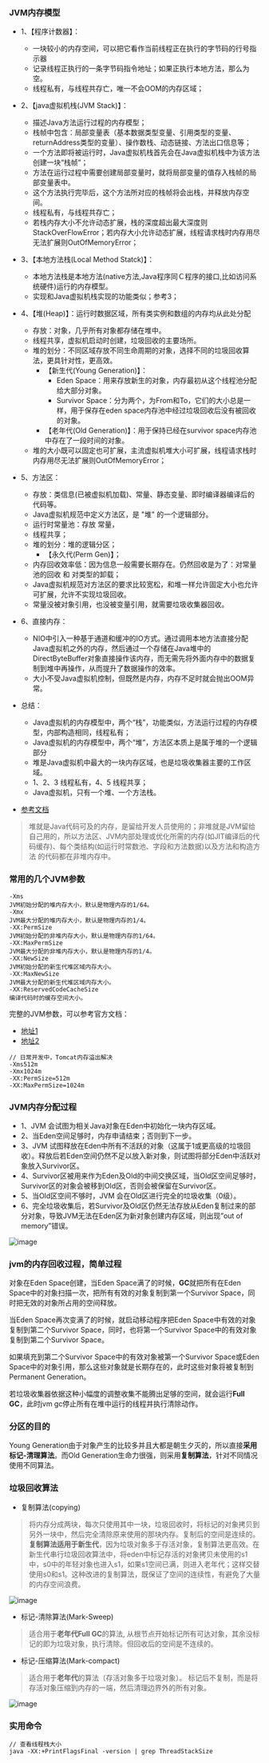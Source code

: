 ### JVM内存模型
- 1、【程序计数器】：
    - 一块较小的内存空间，可以把它看作当前线程正在执行的字节码的行号指示器
    - 记录线程正执行的一条字节码指令地址；如果正执行本地方法，那么为空。
    - 线程私有，与线程共存亡，唯一不会OOM的内存区域；
- 2、【java虚拟机栈(JVM Stack)】：
    - 描述Java方法运行过程的内存模型；
    - 栈帧中包含：局部变量表（基本数据类型变量、引用类型的变量、returnAddress类型的变量）、操作数栈、动态链接、方法出口信息等；
    - 一个方法即将被运行时，Java虚拟机栈首先会在Java虚拟机栈中为该方法创建一块“栈帧”；
    - 方法在运行过程中需要创建局部变量时，就将局部变量的值存入栈帧的局部变量表中。 
    - 这个方法执行完毕后，这个方法所对应的栈帧将会出栈，并释放内存空间。
    - 线程私有，与线程共存亡；
    - 若栈内存大小不允许动态扩展，栈的深度超出最大深度则StackOverFlowError；若内存大小允许动态扩展，线程请求栈时内存用尽无法扩展则OutOfMemoryError；
- 3、【本地方法栈(Local Method Statck)】：
    - 本地方法栈是本地方法(native方法,Java程序同Ｃ程序的接口,比如访问系统硬件)运行的内存模型。
    - 实现和Java虚拟机栈实现的功能类似；参考3；
- 4、【堆(Heap)】：运行时数据区域，所有类实例和数组的内存均从此处分配
    - 存放：对象，几乎所有对象都存储在堆中。
    - 线程共享，虚拟机启动时创建，垃圾回收的主要场所。
    - 堆的划分：不同区域存放不同生命周期的对象，选择不同的垃圾回收算法，更具针对性，更高效。
        - 【新生代(Young Generation)】：
            - Eden Space：用来存放新生的对象，内存最初从这个线程池分配给大部分对象。
            - Survivor Space：分为两个，为From和To，它们的大小总是一样，用于保存在eden space内存池中经过垃圾回收后没有被回收的对象。
        - 【老年代(Old Generation)】：用于保持已经在survivor space内存池中存在了一段时间的对象。
    - 堆的大小既可以固定也可扩展，主流虚拟机堆大小可扩展，线程请求栈时内存用尽无法扩展则OutOfMemoryError；
- 5、方法区：
    - 存放：类信息(已被虚拟机加载)、常量、静态变量、即时编译器编译后的代码等。 
    - Java虚拟机规范中定义方法区，是 "堆" 的一个逻辑部分。 
    - 运行时常量池：存放 常量，
    - 线程共享；
    - 堆的划分：堆的逻辑分区；
        - 【永久代(Perm Gen)】；
    - 内存回收效率低：因为信息一般需要长期存在。仍然回收是为了：对常量池的回收 和 对类型的卸载；
    - Java虚拟机规范对方法区的要求比较宽松，和堆一样允许固定大小也允许可扩展，允许不实现垃圾回收。
    - 常量没被对象引用，也没被变量引用，就需要垃圾收集器回收。 
- 6、直接内存：
    - NIO中引入一种基于通道和缓冲的IO方式。通过调用本地方法直接分配Java虚拟机之外的内存，然后通过一个存储在Java堆中的DirectByteBuffer对象直接操作该内存，而无需先将外面内存中的数据复制到堆中再操作，从而提升了数据操作的效率。
    - 大小不受Java虚拟机控制，但既然是内存，内存不足时就会抛出OOM异常。 
- 总结：
    - Java虚拟机的内存模型中，两个“栈”，功能类似，方法运行过程的内存模型，内部构造相同，线程私有；
    - Java虚拟机的内存模型中，两个“堆”，方法区本质上是属于堆的一个逻辑部分
    - 堆是Java虚拟机中最大的一块内存区域，也是垃圾收集器主要的工作区域。
    - 1、2、3 线程私有，4、5 线程共享；
    - Java虚拟机，只有一个堆、一个方法栈。
     
    
- [参考文档](http://blog.csdn.net/u010425776/article/details/51170118)

> 堆就是Java代码可及的内存，是留给开发人员使用的；非堆就是JVM留给 自己用的，所以方法区、JVM内部处理或优化所需的内存(如JIT编译后的代码缓存)、每个类结构(如运行时常数池、字段和方法数据)以及方法和构造方法 的代码都在非堆内存中。 

### 常用的几个JVM参数
    -Xms
    JVM初始分配的堆内存大小，默认是物理内存的1/64。
    -Xmx
    JVM最大分配的堆内存大小，默认是物理内存的1/4。
    -XX:PermSize
    JVM初始分配的非堆内存大小，默认是物理内存的1/64。
    -XX:MaxPermSize
    JVM最大分配的非堆内存大小，默认是物理内存的1/4。
    -XX:NewSize
    JVM初始分配的新生代堆区域内存大小。
    -XX:MaxNewSize
    JVM最大分配的新生代堆区域内存大小。
    -XX:ReservedCodeCacheSize
    编译代码时的缓存空间大小。
    
完整的JVM参数，可以参考官方文档： 
- [地址1](http://docs.oracle.com/javase/8/docs/technotes/tools/windows/java.html )
- [地址2](http://www.oracle.com/technetwork/java/javase/tech/vmoptions-jsp-140102.html) 

```
// 日常开发中，Tomcat内存溢出解决 
-Xms512m 
-Xmx1024m 
-XX:PermSize=512m 
-XX:MaxPermSize=1024m
```

### JVM内存分配过程
- 1、JVM 会试图为相关Java对象在Eden中初始化一块内存区域。
- 2、当Eden空间足够时，内存申请结束；否则到下一步。
- 3、JVM 试图释放在Eden中所有不活跃的对象（这属于1或更高级的垃圾回收）。释放后若Eden空间仍然不足以放入新对象，则试图将部分Eden中活跃对象放入Survivor区。
- 4、Survivor区被用来作为Eden及Old的中间交换区域，当Old区空间足够时，Survivor区的对象会被移到Old区，否则会被保留在Survivor区。
- 5、当Old区空间不够时，JVM 会在Old区进行完全的垃圾收集（0级）。
- 6、完全垃圾收集后，若Survivor及Old区仍然无法存放从Eden复制过来的部分对象，导致JVM无法在Eden区为新对象创建内存区域，则出现”out of memory”错误。

![image](http://image72.360doc.com/DownloadImg/2014/05/0818/41431554_2.png)

### jvm的内存回收过程，简单过程
对象在Eden Space创建，当Eden Space满了的时候，**GC**就把所有在Eden Space中的对象扫描一次，把所有有效的对象复制到第一个Survivor Space，同时把无效的对象所占用的空间释放。

当Eden Space再次变满了的时候，就启动移动程序把Eden Space中有效的对象复制到第二个Survivor Space，同时，也将第一个Survivor Space中的有效对象复制到第二个Survivor Space。

如果填充到第二个Survivor Space中的有效对象被第一个Survivor Space或Eden Space中的对象引用，那么这些对象就是长期存在的，此时这些对象将被复制到Permanent Generation。

若垃圾收集器依据这种小幅度的调整收集不能腾出足够的空间，就会运行**Full GC**，此时jvm gc停止所有在堆中运行的线程并执行清除动作。

### 分区的目的
Young Generation由于对象产生的比较多并且大都是朝生夕灭的，所以直接**采用标记-清理算法**。而Old Generation生命力很强，则采用**复制算法**，针对不同情况使用不同算法。

### 垃圾回收算法

- 复制算法(copying)
> 将内存分成两块，每次只使用其中一块，垃圾回收时，将标记的对象拷贝到另外一块中，然后完全清除原来使用的那块内存。复制后的空间是连续的。**复制算法适用于新生代**，因为垃圾对象多于存活对象，复制算法更高效。在新生代串行垃圾回收算法中，将eden中标记存活的对象拷贝未使用的s1中，s0中的年轻对象也进入s1，如果s1空间已满，则进入老年代；这样交替使用s0和s1。这种改进的复制算法，既保证了空间的连续性，有避免了大量的内存空间浪费。 

![image](http://img.blog.csdn.net/20140101113433906?watermark/2/text/aHR0cDovL2Jsb2cuY3Nkbi5uZXQva2luZ29md29ybGQ=/font/5a6L5L2T/fontsize/400/fill/I0JBQkFCMA==/dissolve/70/gravity/SouthEast)

- 标记-清除算法(Mark-Sweep)
> 适合用于**老年代Full GC**的算法, 从根节点开始标记所有可达对象，其余没标记的即为垃圾对象，执行清除。但回收后的空间是不连续的。

- 标记-压缩算法(Mark-compact)
> 适合用于**老年代**的算法（存活对象多于垃圾对象）。
标记后不复制，而是将存活对象压缩到内存的一端，然后清理边界外的所有对象。

![image](http://img.blog.csdn.net/20140101114509375?watermark/2/text/aHR0cDovL2Jsb2cuY3Nkbi5uZXQva2luZ29md29ybGQ=/font/5a6L5L2T/fontsize/400/fill/I0JBQkFCMA==/dissolve/70/gravity/SouthEast)

### 实用命令
```
// 查看线程栈大小
java -XX:+PrintFlagsFinal -version | grep ThreadStackSize

```